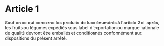 # Article 1

Sauf en ce qui concerne les produits de luxe énumérés à l'article 2 ci-après, les fruits ou légumes expédiés sous label d'exportation ou marque nationale de qualité devront être emballés et conditionnés conformément aux dispositions du présent arrêté.
